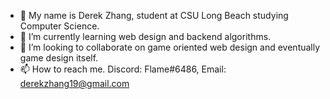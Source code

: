- 👋 My name is Derek Zhang, student at CSU Long Beach studying Computer Science.
- 🌱 I’m currently learning web design and backend algorithms.
- 💞️ I’m looking to collaborate on game oriented web design and eventually game design itself.
- 📫 How to reach me. Discord: Flame#6486, Email: derekzhang19@gmail.com

<!---
corporalrivalle/corporalrivalle is a ✨ special ✨ repository because its `README.md` (this file) appears on your GitHub profile.
You can click the Preview link to take a look at your changes.
--->
